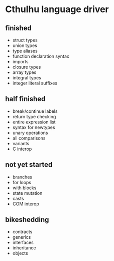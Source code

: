 # Cthulhu language driver

## finished
* struct types
* union types
* type aliases
* function declaration syntax
* imports
* closure types
* array types
* integral types
* integer literal suffixes

## half finished
* break/continue labels
* return type checking
* entire expression list
* syntax for newtypes
* unary operations
* all comparisons
* variants
* C interop

## not yet started
* branches
* for loops
* with blocks
* state mutation
* casts
* COM interop

## bikeshedding
* contracts
* generics
* interfaces
* inheritance
* objects
